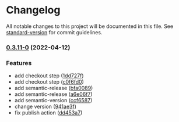 # Changelog

All notable changes to this project will be documented in this file. See [standard-version](https://github.com/conventional-changelog/standard-version) for commit guidelines.

### [0.3.11-0](https://kbss.felk.cvut.cz/git/s-forms/compare/v0.3.9...v0.3.11-0) (2022-04-12)


### Features

* add checkout step ([1dd727f](https://kbss.felk.cvut.cz/git/s-forms/commit/1dd727f6d1cd441c66c8d2ea2952631fde1a62b6))
* add checkout step ([c0f6fd0](https://kbss.felk.cvut.cz/git/s-forms/commit/c0f6fd00a5700a8dd95bcb27aaa53fd9e4d9c3df))
* add semantic-release ([bfa0089](https://kbss.felk.cvut.cz/git/s-forms/commit/bfa00899118e7262eac4fe8b8d987e7fae3bb303))
* add semantic-release ([a6e06f7](https://kbss.felk.cvut.cz/git/s-forms/commit/a6e06f799bf15a49a7762477cac4d3eb68e31c0f))
* add semantic-version ([ccf6587](https://kbss.felk.cvut.cz/git/s-forms/commit/ccf6587a178f2606c020bd1f15b4eaa3729f2f19))
* change version ([941ae3f](https://kbss.felk.cvut.cz/git/s-forms/commit/941ae3fa78837d0d3b4d2347cf29bccc0fdc57ca))
* fix publish action ([dd453a7](https://kbss.felk.cvut.cz/git/s-forms/commit/dd453a7635abd8fb2a1215a356963ecb6abed266))
